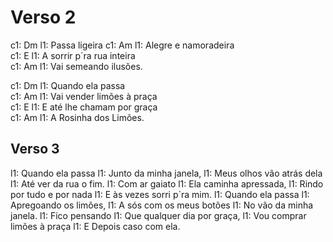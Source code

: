 # Verso 2

c1: Dm
l1: Passa ligeira 
c1:         Am
l1: Alegre e namoradeira  
c1:                 E
l1: A sorrir p´ra rua inteira  
c1:                 Am
l1: Vai semeando ilusões. 

c1: Dm
l1: Quando ela passa  
c1:                 Am
l1: Vai vender limões à praça  
c1:                 E
l1: E até lhe chamam por graça  
c1:                 Am
l1: A Rosinha dos Limões.  

## Verso 3
l1: Quando ela passa
l1: Junto da minha janela,
l1: Meus olhos vão atrás dela
l1: Até ver da rua o fim.
l1: Com ar gaiato
l1: Ela caminha apressada,
l1: Rindo por tudo e por nada
l1: E às vezes sorri p´ra mim.
l1: Quando ela passa
l1: Apregoando os limões,
l1: A sós com os meus botões
l1: No vão da minha janela.
l1: Fico pensando
l1: Que qualquer dia por graça,
l1: Vou comprar limões à praça
l1: E Depois caso com ela.